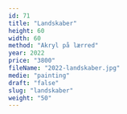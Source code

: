 ```yaml
---
id: 71
title: "Landskaber"
height: 60
width: 60
method: "Akryl på lærred"
year: 2022
price: "3800"
fileName: "2022-landskaber.jpg"
medie: "painting"
draft: "false"
slug: "landskaber"
weight: "50"
---
```

